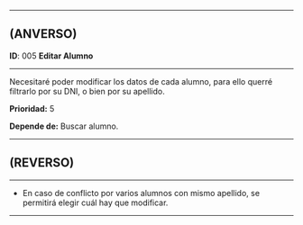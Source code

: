 ------------------
## (ANVERSO)
**ID**: 005 **Editar Alumno**

----------------------------
Necesitaré poder modificar los datos de cada alumno, para ello querré filtrarlo por su DNI, o bien por su apellido.

**Prioridad:** 5

**Depende de:** Buscar alumno.

-----------------------
## (REVERSO)
------------------------
* En caso de conflicto por varios alumnos con mismo apellido, se permitirá elegir cuál hay que modificar.

----------------------
